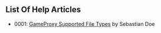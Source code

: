 ## List Of Help Articles
* 0001: [GameProxy Supported File Types](/help/index.html?article=0001-supportedFileTypes) by Sebastian Doe